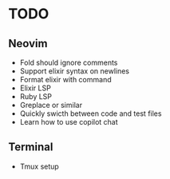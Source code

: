 # TODO

## Neovim

* Fold should ignore comments
* Support elixir syntax on newlines
* Format elixir with command
* Elixir LSP
* Ruby LSP
* Greplace or similar
* Quickly swicth between code and test files
* Learn how to use copilot chat

## Terminal

* Tmux setup

